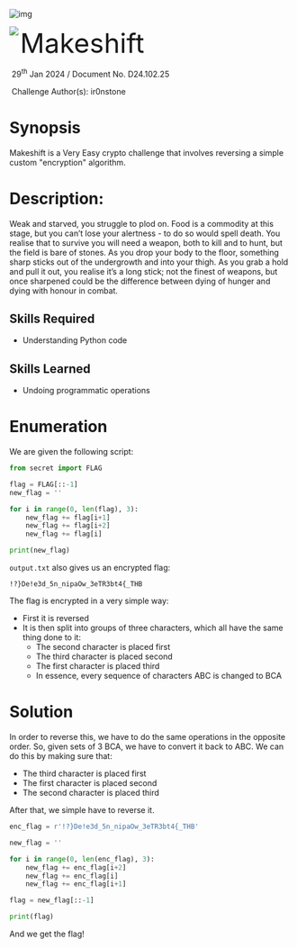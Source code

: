 ![img](../../../../../assets/banner.png)

<img src='../../../../../assets/htb.png' align=left /><font size="10">Makeshift</font>

​	29<sup>th</sup> Jan 2024 / Document No. D24.102.25

​	Challenge Author(s): ir0nstone



# Synopsis
Makeshift is a Very Easy crypto challenge that involves reversing a simple custom "encryption" algorithm.

# Description:
Weak and starved, you struggle to plod on. Food is a commodity at this stage, but you can’t lose your alertness - to do so would spell death. You realise that to survive you will need a weapon, both to kill and to hunt, but the field is bare of stones. As you drop your body to the floor, something sharp sticks out of the undergrowth and into your thigh. As you grab a hold and pull it out, you realise it’s a long stick; not the finest of weapons, but once sharpened could be the difference between dying of hunger and dying with honour in combat.

## Skills Required
 - Understanding Python code

## Skills Learned
 - Undoing programmatic operations

# Enumeration
We are given the following script:

```py
from secret import FLAG

flag = FLAG[::-1]
new_flag = ''

for i in range(0, len(flag), 3):
    new_flag += flag[i+1]
    new_flag += flag[i+2]
    new_flag += flag[i]

print(new_flag)
```

`output.txt` also gives us an encrypted flag:

```
!?}De!e3d_5n_nipaOw_3eTR3bt4{_THB
```

The flag is encrypted in a very simple way:
* First it is reversed
* It is then split into groups of three characters, which all have the same thing done to it:
  * The second character is placed first
  * The third character is placed second
  * The first character is placed third
  * In essence, every sequence of characters ABC is changed to BCA

# Solution
In order to reverse this, we have to do the same operations in the opposite order. So, given sets 
of 3 BCA, we have to convert it back to ABC. We can do this by making sure that:

* The third character is placed first
* The first character is placed second
* The second character is placed third

After that, we simple have to reverse it.

```python
enc_flag = r'!?}De!e3d_5n_nipaOw_3eTR3bt4{_THB'

new_flag = ''

for i in range(0, len(enc_flag), 3):
    new_flag += enc_flag[i+2]
    new_flag += enc_flag[i]
    new_flag += enc_flag[i+1]

flag = new_flag[::-1]

print(flag)
```

And we get the flag!
